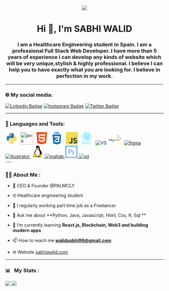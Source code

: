 <div id="header" align="center">
    <img src= "https://user-images.githubusercontent.com/101206416/222605349-723f297a-475e-4736-8298-6bbd00015870.png" />
    <h1 align="center">Hi 👋, I'm SABHI WALID</h1>
    <h3 align="center">I am a Healthcare Engineering student in Spain. I am a professional Full Stack Web Developer. I have more than 5 years of experience i can develop any kinds of website which will be very unique,stylish & highly professional. I believe I can help you to have exactly what you are looking for. I believe in perfection in my work. </h3>
</div>

---
### 🌐 **My social media:**

[![Linkedin Badge](https://img.shields.io/badge/LinkedIn-0077B5?style=for-the-badge&logo=linkedin&logoColor=white)](https://www.linkedin.com/in/sabhi-walid-062215205/)
[![Instagram Badge](https://img.shields.io/badge/Instagram-E4405F?style=for-the-badge&logo=instagram&logoColor=white)](https://www.instagram.com/walid_sby/?next=%2F)
[![Twitter Badge](https://img.shields.io/badge/Twitter-1DA1F2?style=for-the-badge&logo=twitter&logoColor=white)](https://twitter.com/WalidSabhi2)

---
<div align="left">
    <h3>🔨 Languages and Tools:</h3>
    <div>
        <img src="https://github.com/devicons/devicon/blob/master/icons/python/python-original.svg" title="python" **alt="python" width="40" height="40"/>&nbsp;
        <img src="https://cdn.jsdelivr.net/gh/devicons/devicon/icons/java/java-original-wordmark.svg" title="java" **alt="java" width="40" height="40"/>&nbsp;
        <img src="https://github.com/devicons/devicon/blob/master/icons/html5/html5-original.svg" title="HTML5" alt="HTML" width="40" height="40"/>&nbsp;
        <img src="https://github.com/devicons/devicon/blob/master/icons/css3/css3-plain-wordmark.svg"  title="CSS3" alt="CSS" width="40" height="40"/>&nbsp;
        <img src="https://github.com/devicons/devicon/blob/master/icons/javascript/javascript-original.svg" title="JavaScript" alt="JavaScript" width="40" height="40"/>&nbsp;
        <img src="https://github.com/devicons/devicon/blob/master/icons/react/react-original-wordmark.svg" title="React" alt="React" width="40" height="40"/>&nbsp;
        <img src="https://cdn.jsdelivr.net/gh/devicons/devicon/icons/visualstudio/visualstudio-plain.svg" title="VS" alt="VS" width="40" height="40"/>&nbsp;
        <img src="https://github.com/devicons/devicon/blob/master/icons/mysql/mysql-original-wordmark.svg" title="MySQL"  alt="MySQL" width="40" height="40"/>&nbsp;
        <a href="https://www.figma.com/" target="_blank" rel="noreferrer"> <img src="https://www.vectorlogo.zone/logos/figma/figma-icon.svg" alt="figma" width="40" height="40"/> </a> <a href="https://www.adobe.com/in/products/illustrator.html" target="_blank" rel="noreferrer"> <img src="https://www.vectorlogo.zone/logos/adobe_illustrator/adobe_illustrator-icon.svg" alt="illustrator" width="40" height="40"/> </a> <a href="https://www.linux.org/" target="_blank" rel="noreferrer"> <img src="https://raw.githubusercontent.com/devicons/devicon/master/icons/linux/linux-original.svg" alt="linux" width="40" height="40"/> </a> <a href="https://www.mathworks.com/" target="_blank" rel="noreferrer"> <img src="https://upload.wikimedia.org/wikipedia/commons/2/21/Matlab_Logo.png" alt="matlab" width="40" height="40"/> </a> <a href="https://www.photoshop.com/en" target="_blank" rel="noreferrer"> <img src="https://raw.githubusercontent.com/devicons/devicon/master/icons/photoshop/photoshop-line.svg" alt="photoshop" width="40" height="40"/> </a> <a href="https://www.adobe.com/products/xd.html" target="_blank" rel="noreferrer"> <img src="https://cdn.worldvectorlogo.com/logos/adobe-xd.svg" alt="xd" width="40" height="40"/> </a> 
      </div>
---

### 👨‍💻 About Me :

- 🤝 CEO & Founder @PALMCLY

- 🤓 Healthcare engineering student

- 📝 I regularly working part time job as a Freelancer

- 💬 Ask me about **Python, Java, Javascript, Html, Css, R, Sql **

- 🌱 I’m currently learning **React.js, Blockchain, Web3 and building modern apps**

- 📫 How to reach me **walidsabhi99@gmail.com**

- 🌐 Website [sabhiwalid.com](https://sabhiwalid.com/)


      
</div>

---

### 📊 &nbsp; My Stats :

<p>
  <img height="180em" src="https://github-readme-stats.vercel.app/api?username=flooki10&&theme=vision-friendly-dark&show_icons=true&hide_border=false&&count_private=true&include_all_commits=true" />
  <img height="180em" src="https://github-readme-stats.vercel.app/api/top-langs/?username=flooki10&layout=compact&theme=vision-friendly-dark"/>
</p>
